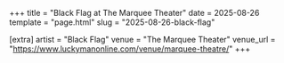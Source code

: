 +++
title = "Black Flag at The Marquee Theater"
date = 2025-08-26
template = "page.html"
slug = "2025-08-26-black-flag"

[extra]
artist = "Black Flag"
venue = "The Marquee Theater"
venue_url = "https://www.luckymanonline.com/venue/marquee-theatre/"
+++

